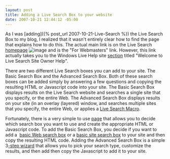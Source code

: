 ```yaml
---
layout: post
title: Adding a Live Search Box to your website
date: 2007-10-21 12:44:12 -05:00
---
```


As I was [adding]({% post_url 2007-10-21-Live-Search %}) the Live Search Box to my blog, I realized that it wasn't entirely clear how to find the page that explains how to do this. The actual main link is on the Live Search [homepage](http://www.live.com/?searchOnly=true&scope=web) ![image](http://gwb.blob.core.windows.net/sdorman/WindowsLiveWriter/AddingaLiveSearchBoxtoyourwebsite_AF04/image_9.png) and is the "For Webmasters" link. However, this link actually takes you to the Windows Live Help site [section](http://help.live.com/help.aspx?mkt=en-us&project=wl_webmasters) titled "Welcome to Live Search Site Owner Help".

There are two different Live Search boxes you can add to your site. The Basic Search Box and the Advanced Search Box. Both of these search boxes can be added simply by answering a few questions and copying the resulting HTML or Javascript code into your site. The Basic Search Box displays results on the Live Search website and searches a single site that you specify, or the entire Web. The Advanced Search Box displays results on your site (in an overlay (layered) window, and searches multiple sites that you specify, the entire Web, or applies a [Live Search Macro](http://help.live.com/help.aspx?project=wl_searchv1&market=en-US&querytype=keyword&query=sorcam&tmt=&domain=search.live.com).

Fortunately, there is a very simple to use [page](http://search.live.com/siteowner) that allows you to decide which search box you want to use and create the appropriate HTML or Javascript code. To add the Basic Search Box, you decide if you want to add a  [basic Web search box](http://help.live.com/help.aspx?project=WL_Webmasters&querytype=keyword&query=hcraescisab&mkt=en-us#) or a [basic site search box](http://help.live.com/help.aspx?project=WL_Webmasters&querytype=keyword&query=hcraescisab&mkt=en-us#) to your site and then copy the resulting HTML code. Adding the Advanced Search Box is a simple 3[-step wizard](http://search.live.com/siteowner/searchboxstep1.aspx) that allows you to pick your search type, customize the results, and then add then copy the Javascript to add it to your site.
